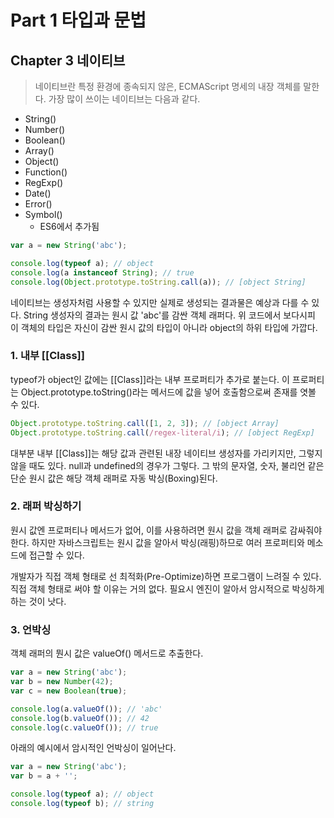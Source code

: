 # Part 1 타입과 문법

## Chapter 3 네이티브

> 네이티브란 특정 환경에 종속되지 않은, ECMAScript 명세의 내장 객체를 말한다. 가장 많이 쓰이는 네이티브는 다음과 같다.

- String()
- Number()
- Boolean()
- Array()
- Object()
- Function()
- RegExp()
- Date()
- Error()
- Symbol()
  - ES6에서 추가됨

```javascript
var a = new String('abc');

console.log(typeof a); // object
console.log(a instanceof String); // true
console.log(Object.prototype.toString.call(a)); // [object String]
```

<p>
  네이티브는 생성자처럼 사용할 수 있지만 실제로 생성되는 결과물은 예상과 다를 수 있다. String 생성자의 결과는 원시 값 'abc'를 감싼 객체 래퍼다. 위 코드에서 보다시피 이 객체의 타입은 자신이 감싼 원시 값의 타입이 아니라 object의 하위 타입에 가깝다.
</p>

### 1. 내부 [[Class]]

<p>
  typeof가 object인 값에는 [[Class]]라는 내부 프로퍼티가 추가로 붙는다. 이 프로퍼티는 Object.prototype.toString()라는 메서드에 값을 넣어 호출함으로써 존재를 엿볼 수 있다.
</p>

```javascript
Object.prototype.toString.call([1, 2, 3]); // [object Array]
Object.prototype.toString.call(/regex-literal/i); // [object RegExp]
```

<p>
  대부분 내부 [[Class]]는 해당 값과 관련된 내장 네이티브 생성자를 가리키지만, 그렇지 않을 때도 있다. null과 undefined의 경우가 그렇다. 그 밖의 문자열, 숫자, 불리언 같은 단순 원시 값은 해당 객체 래퍼로 자동 박싱(Boxing)된다.
</p>

### 2. 래퍼 박싱하기

<p>
  원시 값엔 프로퍼티나 메서드가 없어, 이를 사용하려면 원시 값을 객체 래퍼로 감싸줘야 한다. 하지만 자바스크립트는 원시 값을 알아서 박싱(래핑)하므로 여러 프로퍼티와 메소드에 접근할 수 있다.
</p>

<p>
  개발자가 직접 객체 형태로 선 최적화(Pre-Optimize)하면 프로그램이 느려질 수 있다. 직접 객체 형태로 써야 할 이유는 거의 없다. 필요시 엔진이 알아서 암시적으로 박싱하게 하는 것이 낫다.
</p>

### 3. 언박싱

<p>
  객체 래퍼의 뭔시 값은 valueOf() 메서드로 추출한다.
</p>

```javascript
var a = new String('abc');
var b = new Number(42);
var c = new Boolean(true);

console.log(a.valueOf()); // 'abc'
console.log(b.valueOf()); // 42
console.log(c.valueOf()); // true
```

<p>
  아래의 예시에서 암시적인 언박싱이 일어난다.
</p>

```javascript
var a = new String('abc');
var b = a + '';

console.log(typeof a); // object
console.log(typeof b); // string
```
